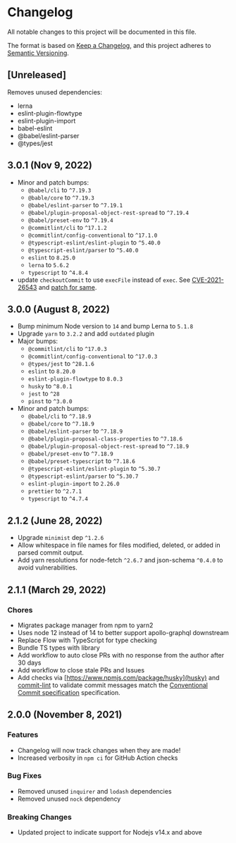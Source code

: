 # Changelog

All notable changes to this project will be documented in this file.

The format is based on [Keep a Changelog](https://keepachangelog.com/en/1.0.0/),
and this project adheres to [Semantic Versioning](https://semver.org/spec/v2.0.0.html).

## [Unreleased]

Removes unused dependencies:
- lerna
- eslint-plugin-flowtype
- eslint-plugin-import
- babel-eslint
- @babel/eslint-parser
- @types/jest

## 3.0.1 (Nov 9, 2022)

- Minor and patch bumps:
  - `@babel/cli` to `^7.19.3`
  - `@bable/core` to `^7.19.3`
  - `@babel/eslint-parser` to `^7.19.1`
  - `@babel/plugin-proposal-object-rest-spread` to `^7.19.4`
  - `@babel/preset-env` to `^7.19.4`
  - `@commitlint/cli` to `^17.1.2`
  - `@commitlint/config-conventional` to `^17.1.0`
  - `@typescript-eslint/eslint-plugin` to `^5.40.0`
  - `@typescript-eslint/parser` to `^5.40.0`
  - `eslint` to `8.25.0`
  - `lerna` to `5.6.2`
  - `typescript` to `^4.8.4`
- update `checkoutCommit` to use `execFile` instead of `exec`. See [CVE-2021-26543](https://github.com/advisories/GHSA-m744-2jj8-vpfv) and [patch for same](https://github.com/wayfair/git-parse/pull/18/files).


## 3.0.0 (August 8, 2022)

- Bump minimum Node version to `14` and bump Lerna to `5.1.8`
- Upgrade `yarn` to `3.2.2` and add `outdated` plugin
- Major bumps:
  - `@commitlint/cli` to `^17.0.3`
  - `@commitlint/config-conventional` to `^17.0.3`
  - `@types/jest` to `^28.1.6`
  - `eslint` to `8.20.0`
  - `eslint-plugin-flowtype` to `8.0.3`
  - `husky` to `^8.0.1`
  - `jest` to `^28`
  - `pinst` to `^3.0.0`
- Minor and patch bumps:
  - `@babel/cli` to `^7.18.9`
  - `@babel/core` to `^7.18.9`
  - `@babel/eslint-parser` to `^7.18.9`
  - `@babel/plugin-proposal-class-properties` to `^7.18.6`
  - `@babel/plugin-proposal-object-rest-spread` to `^7.18.9`
  - `@babel/preset-env` to `^7.18.9`
  - `@babel/preset-typescript` to `^7.18.6`
  - `@typescript-eslint/eslint-plugin` to `^5.30.7`
  - `@typescript-eslint/parser` to `^5.30.7`
  - `eslint-plugin-import` to `2.26.0`
  - `prettier` to `^2.7.1`
  - `typescript` to `^4.7.4`

## 2.1.2 (June 28, 2022)

- Upgrade `minimist` dep `^1.2.6`
- Allow whitespace in file names for files modified, deleted, or added in parsed commit output.
- Add yarn resolutions for node-fetch `^2.6.7` and json-schema `^0.4.0` to avoid vulnerabilities.

## 2.1.1 (March 29, 2022)

### Chores

- Migrates package manager from npm to yarn2
- Uses node 12 instead of 14 to better support apollo-graphql downstream
- Replace Flow with TypeScript for type checking
- Bundle TS types with library
- Add workflow to auto close PRs with no response from the author after 30 days
- Add workflow to close stale PRs and Issues
- Add checks via [https://www.npmjs.com/package/husky](husky) and [commit-lint](https://www.npmjs.com/package/@commitlint/cli) to validate commit messages match the [Conventional Commit specification](https://www.conventionalcommits.org/en/v1.0.0/) specification.

## 2.0.0 (November 8, 2021)

### Features

- Changelog will now track changes when they are made!
- Increased verbosity in `npm ci` for GitHub Action checks

### Bug Fixes

- Removed unused `inquirer` and `lodash` dependencies
- Removed unused `nock` dependency

### Breaking Changes

- Updated project to indicate support for Nodejs v14.x and above
